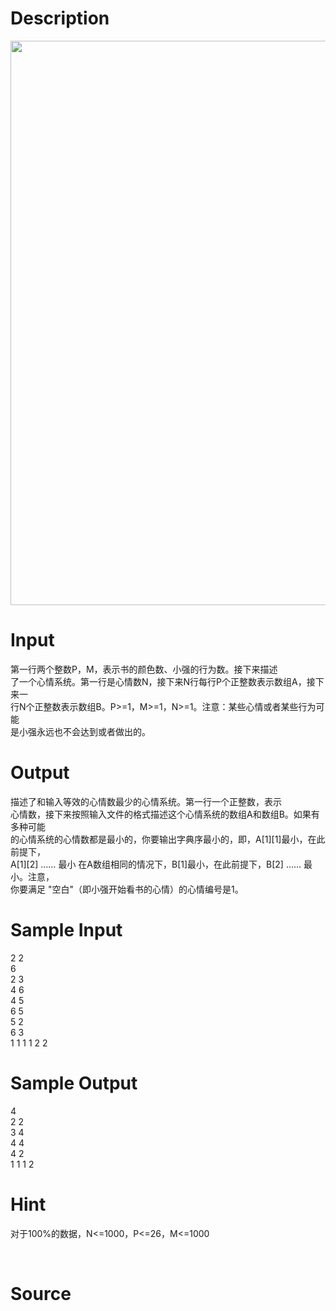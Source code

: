 
# Description

<div class="content"><p><img src="/source/bzoj/4267/img/aHR0cHM6Ly9seWRzeS5jb20vSnVkZ2VPbmxpbmUvdXBsb2FkLzIwMTUwOS8xMSgyKS5wbmc=.png" width="675" height="903" alt=""/></p>
<p></p></div>

# Input

<div class="content"><div>第一行两个整数P，M，表示书的颜色数、小强的行为数。接下来描述</div>
<div>了一个心情系统。第一行是心情数N，接下来N行每行P个正整数表示数组A，接下来一</div>
<div>行N个正整数表示数组B。P&gt;=1，M&gt;=1，N&gt;=1。注意：某些心情或者某些行为可能</div>
<div>是小强永远也不会达到或者做出的。</div>
<div></div>
<p></p></div>

# Output

<div class="content"><div>描述了和输入等效的心情数最少的心情系统。第一行一个正整数，表示</div>
<div>心情数，接下来按照输入文件的格式描述这个心情系统的数组A和数组B。如果有多种可能</div>
<div>的心情系统的心情数都是最小的，你要输出字典序最小的，即，A[1][1]最小，在此前提下，</div>
<div>A[1][2] …… 最小 在A数组相同的情况下，B[1]最小，在此前提下，B[2] …… 最小。注意，</div>
<div>你要满足 &#34;空白&#34;（即小强开始看书的心情）的心情编号是1。</div>
<div></div>
<p></p></div>

# Sample Input

<div class="content"><span class="sampledata">2 2<br/>
6<br/>
2 3<br/>
4 6<br/>
4 5<br/>
6 5<br/>
5 2<br/>
6 3<br/>
1 1 1 1 2 2</span></div>

# Sample Output

<div class="content"><span class="sampledata">4 <br/>
2 2 <br/>
3 4 <br/>
4 4 <br/>
4 2 <br/>
1 1 1 2</span></div>

# Hint

<div class="content"><p></p><p>对于100%的数据，N&lt;=1000，P&lt;=26，M&lt;=1000</p><br/>
<p></p><p></p></div>

# Source

<div class="content"><p><a href="problemset.php?search="></a></p></div>

